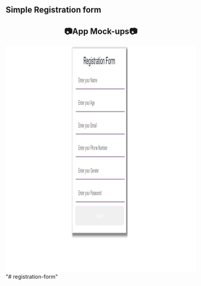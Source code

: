 ## Simple Registration form



<!-- ## 📸 ScreenShots 📷 -->

<div align="center">

## 📷App Mock-ups📷
<img src = "1.png" width = 1260 height = 600>


</div>


<!-- how to run
node index.js -->"# registration-form" 
